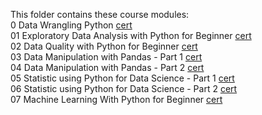 This folder contains these course modules:<br>
0 Data Wrangling Python 
<a href="https://academy.dqlab.id/certificate/pdf/DQLABDTWP1OJQCKT">cert</a> <br>
01 Exploratory Data Analysis with Python for Beginner 
<a href="https://academy.dqlab.id/certificate/pdf/DQLABINTP1IDWDVG">cert</a> <br>
02 Data Quality with Python for Beginner <a href="https://academy.dqlab.id/certificate/pdf/DQLABDVIZ2SQIRUN">cert</a> <br>
03 Data Manipulation with Pandas - Part 1 <a href="https://academy.dqlab.id/certificate/pdf/DQLABDTWP1OJQCKT">cert</a> <br>
04 Data Manipulation with Pandas - Part 2 <a href="https://academy.dqlab.id/certificate/pdf/DQLABDTWP1OJQCKT">cert</a> <br>
05 Statistic using Python for Data Science - Part 1 <a href="https://academy.dqlab.id/certificate/pdf/DQLABSWP1%20GBGWLN">cert</a> <br>
06 Statistic using Python for Data Science - Part 2 <a href="https://academy.dqlab.id/certificate/pdf/DQLABDTWP1OJQCKT">cert</a> <br>
07 Machine Learning With Python for Beginner <a href="https://academy.dqlab.id/certificate/pdf/DQLABDTWP1OJQCKT">cert</a> <br>